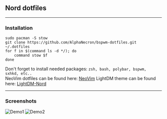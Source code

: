 ## Nord dotfiles
***
### Installation
```
sudo pacman -S stow
git clone https://github.com/AlphaNecron/bspwm-dotfiles.git ~/.dotfiles
for f in $(command ls -d */); do
	command stow $f
done
```
Don't forget to install needed packages: `zsh, bash, polybar, bspwm, sxhkd, etc..`  
NeoVim dotfiles can be found here: [NeoVim](https://github.com/AlphaNecron/nvim-dotfiles)
LightDM theme can be found here: [LightDM-Nord](https://github.com/AlphaNecron/lightdm-gab-nord)
***
### Screenshots
![Demo1](https://i.imgur.com/cfGabTE.jpg)
![Demo2](https://i.imgur.com/Wz2j50d.jpg)
